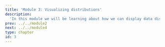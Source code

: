```yaml
---
title: 'Module 3: Visualizing distributions'
description:
  'In this module we will be learning about how we can display data distributions'
prev: ../../module2
next: ../../module4
type: chapter
id: 3
---
```


<exercise id="0" title="Module Learning Outcomes"  type="slides, video">
<slides source="module3/module3_00" shot="0" start="3:5707" end="4:5306"> </slides>
</exercise>

<exercise id="1" title="How to visualize data from a single column" type="slides,video">
<slides source="module3/module3_01" shot="1" start="0:003" end="07:12"> </slides>
</exercise>

<exercise id="2" title="Visulize distributions with density plots" type="slides,video">
<slides source="module3/module3_02" shot="1" start="0:003" end="07:12"> </slides>
</exercise>

<exercise id="3" title="Comparing multiple distributions" type="slides,video">
<slides source="module3/module3_03" shot="1" start="0:003" end="07:12"> </slides>
</exercise>

<exercise id="4" title="What Did We Just Learn?" type="slides, video">
<slides source="module3/module3_end" shot="0" start="04:5307" end="05:5911">
</slides>
</exercise>
